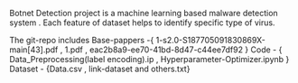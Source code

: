 Botnet Detection project is a machine learning based malware detection system . 
Each feature of dataset helps to identify specific type of virus.

The git-repo includes 
Base-pappers -{ 1-s2.0-S187705091830869X-main[43].pdf , 1.pdf , eac2b8a9-ee70-41bd-8d47-c44ee7df92 }
Code - { Data_Preprocessing(label encoding).ip , Hyperparameter-Optimizer.ipynb }
Dataset - {Data.csv , link-dataset and others.txt}
